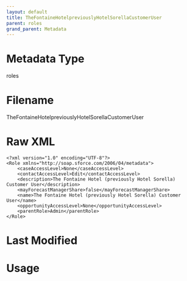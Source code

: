 ```yaml
---
layout: default
title: TheFontaineHotelpreviouslyHotelSorellaCustomerUser
parent: roles
grand_parent: Metadata
---
```

# Metadata Type
roles


# Filename 
TheFontaineHotelpreviouslyHotelSorellaCustomerUser


# Raw XML
```
<?xml version="1.0" encoding="UTF-8"?>
<Role xmlns="http://soap.sforce.com/2006/04/metadata">
    <caseAccessLevel>None</caseAccessLevel>
    <contactAccessLevel>Edit</contactAccessLevel>
    <description>The Fontaine Hotel (previously Hotel Sorella) Customer User</description>
    <mayForecastManagerShare>false</mayForecastManagerShare>
    <name>The Fontaine Hotel (previously Hotel Sorella) Customer User</name>
    <opportunityAccessLevel>None</opportunityAccessLevel>
    <parentRole>Admin</parentRole>
</Role>
```


# Last Modified


# Usage
